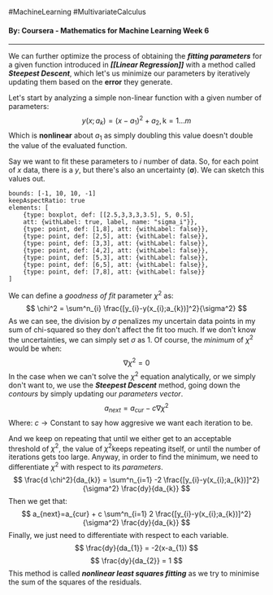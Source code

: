 #MachineLearning #MultivariateCalculus
#### By: Coursera - Mathematics for Machine Learning Week 6
---
We can further optimize the process of obtaining the ***fitting parameters*** for a given function introduced in ***[[Linear Regression]]*** with a method called ***Steepest Descent***, which let's us minimize our parameters by iteratively updating them based on the **error** they generate.

Let's start by analyzing a simple non-linear function with a given number of parameters:
$$
y(x;a_{k}) = (x-a_{1})^2+a_{2}, \text{k} =1\dots m
$$
Which is **nonlinear** about $a_{1}$ as simply doubling this value doesn't double the value of the evaluated function.

Say we want to fit these parameters to $i$ number of data. So, for each point of $x$ data, there is a $y$, but there's also an uncertainty ($\pmb \sigma$). We can sketch this values out.

```graph
bounds: [-1, 10, 10, -1]
keepAspectRatio: true
elements: [ 
	{type: boxplot, def: [[2.5,3,3,3,3.5], 5, 0.5], 
	att: {withLabel: true, label, name: "sigma_i"}},
	{type: point, def: [1,8], att: {withLabel: false}},
	{type: point, def: [2,5], att: {withLabel: false}},
	{type: point, def: [3,3], att: {withLabel: false}},
	{type: point, def: [4,2], att: {withLabel: false}},
	{type: point, def: [5,3], att: {withLabel: false}},
	{type: point, def: [6,5], att: {withLabel: false}},
	{type: point, def: [7,8], att: {withLabel: false}}
]
```

We can define a *goodness of fit* parameter $\chi^2$ as:
$$
\chi^2 = \sum^n_{i} \frac{[y_{i}-y(x_{i};a_{k})]^2}{\sigma^2}
$$
As we can see, the division by $\sigma$ penalizes my uncertain data points in my sum of chi-squared so they don't affect the fit too much. If we don't know the uncertainties, we can simply set $\sigma$ as $1$. Of course, the *minimum* of $\chi^2$ would be when:
$$
\nabla \chi^2=0
$$
In the case when we can't solve the $\chi^2$ equation analytically, or we simply don't want to, we use the ***Steepest Descent*** method, going down the *contours* by simply updating our *parameters vector*.
$$
a_{next}=a_{cur} - c \nabla \chi^2
$$
$\text{Where:}$
$c \to \text{Constant to say how aggresive we want each iteration to be.}$

And we keep on repeating that until we either get to an acceptable threshold of $\chi^2$, the value of $\chi^2$keeps repeating itself, or until the number of iterations gets too large. Anyway, in order to find the minimum, we need to differentiate $\chi^2$ with respect to its *parameters*.
$$
\frac{d \chi^2}{da_{k}} = \sum^n_{i=1} -2 \frac{[y_{i}-y(x_{i};a_{k})]^2}{\sigma^2} \frac{dy}{da_{k}}
$$
Then we get that:
$$
a_{next}=a_{cur} + c \sum^n_{i=1} 2 \frac{[y_{i}-y(x_{i};a_{k})]^2}{\sigma^2} \frac{dy}{da_{k}}
$$
Finally, we just need to differentiate with respect to each variable.
$$
\frac{dy}{da_{1}} = -2(x-a_{1})
$$
$$
\frac{dy}{da_{2}} = 1
$$
This method is called ***nonlinear least squares fitting*** as we try to minimise the sum of the squares of the residuals.
